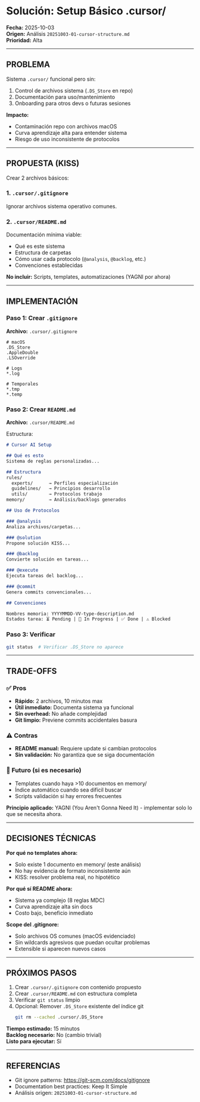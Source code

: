 # Solución: Setup Básico .cursor/

**Fecha:** 2025-10-03  
**Origen:** Análisis `20251003-01-cursor-structure.md`  
**Prioridad:** Alta

---

## PROBLEMA

Sistema `.cursor/` funcional pero sin:
1. Control de archivos sistema (`.DS_Store` en repo)
2. Documentación para uso/mantenimiento
3. Onboarding para otros devs o futuras sesiones

**Impacto:**
- Contaminación repo con archivos macOS
- Curva aprendizaje alta para entender sistema
- Riesgo de uso inconsistente de protocolos

---

## PROPUESTA (KISS)

Crear 2 archivos básicos:

### 1. `.cursor/.gitignore`
Ignorar archivos sistema operativo comunes.

### 2. `.cursor/README.md`
Documentación mínima viable:
- Qué es este sistema
- Estructura de carpetas
- Cómo usar cada protocolo (`@analysis`, `@backlog`, etc.)
- Convenciones establecidas

**No incluir:** Scripts, templates, automatizaciones (YAGNI por ahora)

---

## IMPLEMENTACIÓN

### Paso 1: Crear `.gitignore`
**Archivo:** `.cursor/.gitignore`
```gitignore
# macOS
.DS_Store
.AppleDouble
.LSOverride

# Logs
*.log

# Temporales
*.tmp
*.temp
```

### Paso 2: Crear `README.md`
**Archivo:** `.cursor/README.md`

Estructura:
```markdown
# Cursor AI Setup

## Qué es esto
Sistema de reglas personalizadas...

## Estructura
rules/
  experts/      → Perfiles especialización
  guidelines/   → Principios desarrollo
  utils/        → Protocolos trabajo
memory/         → Análisis/backlogs generados

## Uso de Protocolos

### @analysis
Analiza archivos/carpetas...

### @solution
Propone solución KISS...

### @backlog
Convierte solución en tareas...

### @execute
Ejecuta tareas del backlog...

### @commit
Genera commits convencionales...

## Convenciones

Nombres memoria: YYYYMMDD-VV-type-description.md
Estados tarea: ⏳ Pending | 🔄 In Progress | ✅ Done | ⚠️ Blocked
```

### Paso 3: Verificar
```bash
git status  # Verificar .DS_Store no aparece
```

---

## TRADE-OFFS

### ✅ Pros
- **Rápido:** 2 archivos, 10 minutos max
- **Útil inmediato:** Documenta sistema ya funcional
- **Sin overhead:** No añade complejidad
- **Git limpio:** Previene commits accidentales basura

### ⚠️ Contras
- **README manual:** Requiere update si cambian protocolos
- **Sin validación:** No garantiza que se siga documentación

### 🔮 Futuro (si es necesario)
- Templates cuando haya >10 documentos en memory/
- Índice automático cuando sea difícil buscar
- Scripts validación si hay errores frecuentes

**Principio aplicado:** YAGNI (You Aren't Gonna Need It) - implementar solo lo que se necesita ahora.

---

## DECISIONES TÉCNICAS

**Por qué no templates ahora:**
- Solo existe 1 documento en memory/ (este análisis)
- No hay evidencia de formato inconsistente aún
- KISS: resolver problema real, no hipotético

**Por qué sí README ahora:**
- Sistema ya complejo (8 reglas MDC)
- Curva aprendizaje alta sin docs
- Costo bajo, beneficio inmediato

**Scope del .gitignore:**
- Solo archivos OS comunes (macOS evidenciado)
- Sin wildcards agresivos que puedan ocultar problemas
- Extensible si aparecen nuevos casos

---

## PRÓXIMOS PASOS

1. Crear `.cursor/.gitignore` con contenido propuesto
2. Crear `.cursor/README.md` con estructura completa
3. Verificar `git status` limpio
4. Opcional: Remover `.DS_Store` existente del índice git
   ```bash
   git rm --cached .cursor/.DS_Store
   ```

**Tiempo estimado:** 15 minutos  
**Backlog necesario:** No (cambio trivial)  
**Listo para ejecutar:** Sí

---

## REFERENCIAS

- Git ignore patterns: https://git-scm.com/docs/gitignore
- Documentation best practices: Keep It Simple
- Análisis origen: `20251003-01-cursor-structure.md`


